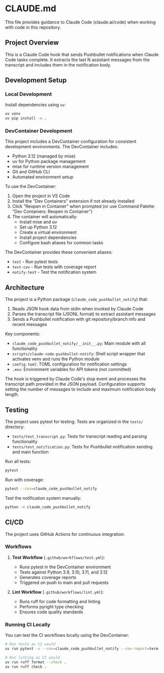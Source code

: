 # CLAUDE.md

This file provides guidance to Claude Code (claude.ai/code) when working with code in this repository.

## Project Overview

This is a Claude Code hook that sends Pushbullet notifications when Claude Code tasks complete. It extracts the last N assistant messages from the transcript and includes them in the notification body.

## Development Setup

### Local Development

Install dependencies using `uv`:
```bash
uv venv
uv pip install -e .
```

### DevContainer Development

This project includes a DevContainer configuration for consistent development environments. The DevContainer includes:
- Python 3.12 (managed by mise)
- uv for Python package management
- mise for runtime version management
- Git and GitHub CLI
- Automated environment setup

To use the DevContainer:
1. Open the project in VS Code
2. Install the "Dev Containers" extension if not already installed
3. Click "Reopen in Container" when prompted (or use Command Palette: "Dev Containers: Reopen in Container")
4. The container will automatically:
   - Install mise and uv
   - Set up Python 3.12
   - Create a virtual environment
   - Install project dependencies
   - Configure bash aliases for common tasks

The DevContainer provides these convenient aliases:
- `test` - Run pytest tests
- `test-cov` - Run tests with coverage report
- `notify-test` - Test the notification system

## Architecture

The project is a Python package (`claude_code_pushbullet_notify`) that:
1. Reads JSON hook data from stdin when invoked by Claude Code
2. Parses the transcript file (JSONL format) to extract assistant messages
3. Sends a Pushbullet notification with git repository/branch info and recent messages

Key components:
- `claude_code_pushbullet_notify/__init__.py`: Main module with all functionality
- `scripts/claude-code-pushbullet-notify`: Shell script wrapper that activates venv and runs the Python module
- `config.toml`: TOML configuration for notification settings
- `.env`: Environment variables for API tokens (not committed)

The hook is triggered by Claude Code's stop event and processes the transcript path provided in the JSON payload. Configuration supports setting the number of messages to include and maximum notification body length.

## Testing

The project uses pytest for testing. Tests are organized in the `tests/` directory:
- `tests/test_transcript.py`: Tests for transcript reading and parsing functionality
- `tests/test_notification.py`: Tests for Pushbullet notification sending and main function

Run all tests:
```bash
pytest
```

Run with coverage:
```bash
pytest --cov=claude_code_pushbullet_notify
```

Test the notification system manually:
```bash
python -m claude_code_pushbullet_notify
```

## CI/CD

The project uses GitHub Actions for continuous integration:

### Workflows

1. **Test Workflow** (`.github/workflows/test.yml`):
   - Runs pytest in the DevContainer environment
   - Tests against Python 3.9, 3.10, 3.11, and 3.12
   - Generates coverage reports
   - Triggered on push to main and pull requests

2. **Lint Workflow** (`.github/workflows/lint.yml`):
   - Runs ruff for code formatting and linting
   - Performs pyright type checking
   - Ensures code quality standards

### Running CI Locally

You can test the CI workflows locally using the DevContainer:
```bash
# Run tests as CI would
uv run pytest -v --cov=claude_code_pushbullet_notify --cov-report=term-missing

# Run linting as CI would
uv run ruff format --check .
uv run ruff check .
```